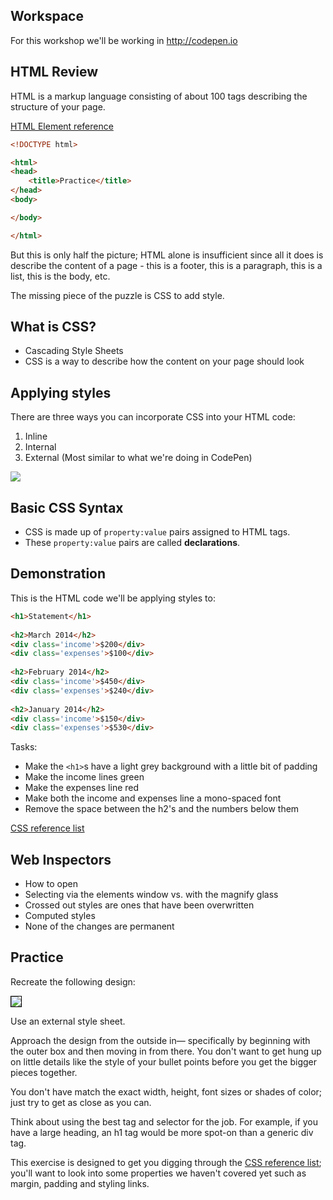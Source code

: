 ## Workspace
For this workshop we'll be working in <http://codepen.io>


## HTML Review
HTML is a markup language consisting of about 100 tags describing the structure of your page.

[HTML Element reference](https://developer.mozilla.org/en/HTML/Element)

```html
<!DOCTYPE html>

<html>
<head>
	<title>Practice</title>
</head>
<body>

</body>

</html>
```

But this is only half the picture; HTML alone is insufficient since all it does is describe the content of a page - this is a footer, this is a paragraph, this is a list, this is the body, etc.

The missing piece of the puzzle is CSS to add style.


## What is CSS?
* Cascading Style Sheets
* CSS is a way to describe how the content on your page should look



## Applying styles

There are three ways you can incorporate CSS into your HTML code:

1. Inline
2. Internal
3. External (Most similar to what we're doing in CodePen)

<img src='http://thewc.co/images/tasks/css_three_methods_summary.png'>


## Basic CSS Syntax

* CSS is made up of `property:value` pairs assigned to HTML tags.
* These `property:value` pairs are called **declarations**.




## Demonstration

This is the HTML code we'll be applying styles to: 

```html
<h1>Statement</h1>
	
<h2>March 2014</h2>
<div class='income'>$200</div>
<div class='expenses'>$100</div>
	
<h2>February 2014</h2>
<div class='income'>$450</div>
<div class='expenses'>$240</div>
	
<h2>January 2014</h2>
<div class='income'>$150</div>
<div class='expenses'>$530</div>
```

Tasks: 

* Make the `<h1>`s have a light grey background with a little bit of padding
* Make the income lines green
* Make the expenses line red
* Make both the income and expenses line a mono-spaced font
* Remove the space between the h2's and the numbers below them

[CSS reference list](https://developer.mozilla.org/en-US/docs/Web/CSS/Reference)



## Web Inspectors
* How to open
* Selecting via the elements window vs. with the magnify glass
* Crossed out styles are ones that have been overwritten
* Computed styles
* None of the changes are permanent



## Practice
Recreate the following design:

<img src='http://making-the-internet.s3.amazonaws.com/css-basics-exercise.png' style='border:1px solid black'>

Use an external style sheet.

Approach the design from the outside in&mdash; specifically by beginning with the outer box and then moving in from there. You don't want to get hung up on little details like the style of your bullet points before you get the bigger pieces together.

You don't have match the exact width, height, font sizes or shades of color; just try to get as close as you can.

Think about using the best tag and selector for the job. For example, if you have a large heading, an h1 tag would be more spot-on than a generic div tag.

This exercise is designed to get you digging through the [CSS reference list](https://developer.mozilla.org/en-US/docs/Web/CSS/Reference); you'll want to look into some properties we haven't covered yet such as margin, padding and styling links.

